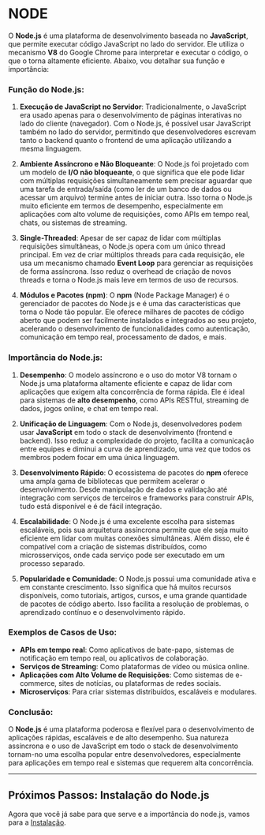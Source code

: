 # NODE

O **Node.js** é uma plataforma de desenvolvimento baseada no **JavaScript**, que permite executar código JavaScript no lado do servidor. Ele utiliza o mecanismo **V8** do Google Chrome para interpretar e executar o código, o que o torna altamente eficiente. Abaixo, vou detalhar sua função e importância:

### Função do Node.js:
1. **Execução de JavaScript no Servidor**:
   Tradicionalmente, o JavaScript era usado apenas para o desenvolvimento de páginas interativas no lado do cliente (navegador). Com o Node.js, é possível usar JavaScript também no lado do servidor, permitindo que desenvolvedores escrevam tanto o backend quanto o frontend de uma aplicação utilizando a mesma linguagem.

2. **Ambiente Assíncrono e Não Bloqueante**:
   O Node.js foi projetado com um modelo de **I/O não bloqueante**, o que significa que ele pode lidar com múltiplas requisições simultaneamente sem precisar aguardar que uma tarefa de entrada/saída (como ler de um banco de dados ou acessar um arquivo) termine antes de iniciar outra. Isso torna o Node.js muito eficiente em termos de desempenho, especialmente em aplicações com alto volume de requisições, como APIs em tempo real, chats, ou sistemas de streaming.

3. **Single-Threaded**:
   Apesar de ser capaz de lidar com múltiplas requisições simultâneas, o Node.js opera com um único thread principal. Em vez de criar múltiplos threads para cada requisição, ele usa um mecanismo chamado **Event Loop** para gerenciar as requisições de forma assíncrona. Isso reduz o overhead de criação de novos threads e torna o Node.js mais leve em termos de uso de recursos.

4. **Módulos e Pacotes (npm)**:
   O **npm** (Node Package Manager) é o gerenciador de pacotes do Node.js e é uma das características que torna o Node tão popular. Ele oferece milhares de pacotes de código aberto que podem ser facilmente instalados e integrados ao seu projeto, acelerando o desenvolvimento de funcionalidades como autenticação, comunicação em tempo real, processamento de dados, e mais.

### Importância do Node.js:

1. **Desempenho**:
   O modelo assíncrono e o uso do motor V8 tornam o Node.js uma plataforma altamente eficiente e capaz de lidar com aplicações que exigem alta concorrência de forma rápida. Ele é ideal para sistemas de **alto desempenho**, como APIs RESTful, streaming de dados, jogos online, e chat em tempo real.

2. **Unificação de Linguagem**:
   Com o Node.js, desenvolvedores podem usar **JavaScript** em todo o stack de desenvolvimento (frontend e backend). Isso reduz a complexidade do projeto, facilita a comunicação entre equipes e diminui a curva de aprendizado, uma vez que todos os membros podem focar em uma única linguagem.

3. **Desenvolvimento Rápido**:
   O ecossistema de pacotes do **npm** oferece uma ampla gama de bibliotecas que permitem acelerar o desenvolvimento. Desde manipulação de dados e validação até integração com serviços de terceiros e frameworks para construir APIs, tudo está disponível e é de fácil integração.

4. **Escalabilidade**:
   O Node.js é uma excelente escolha para sistemas escaláveis, pois sua arquitetura assíncrona permite que ele seja muito eficiente em lidar com muitas conexões simultâneas. Além disso, ele é compatível com a criação de sistemas distribuídos, como microsserviços, onde cada serviço pode ser executado em um processo separado.

5. **Popularidade e Comunidade**:
   O Node.js possui uma comunidade ativa e em constante crescimento. Isso significa que há muitos recursos disponíveis, como tutoriais, artigos, cursos, e uma grande quantidade de pacotes de código aberto. Isso facilita a resolução de problemas, o aprendizado contínuo e o desenvolvimento rápido.

### Exemplos de Casos de Uso:

- **APIs em tempo real**: Como aplicativos de bate-papo, sistemas de notificação em tempo real, ou aplicativos de colaboração.
- **Serviços de Streaming**: Como plataformas de vídeo ou música online.
- **Aplicações com Alto Volume de Requisições**: Como sistemas de e-commerce, sites de notícias, ou plataformas de redes sociais.
- **Microserviços**: Para criar sistemas distribuídos, escaláveis e modulares.

### Conclusão:
O **Node.js** é uma plataforma poderosa e flexível para o desenvolvimento de aplicações rápidas, escaláveis e de alto desempenho. Sua natureza assíncrona e o uso de JavaScript em todo o stack de desenvolvimento tornam-no uma escolha popular entre desenvolvedores, especialmente para aplicações em tempo real e sistemas que requerem alta concorrência.


---

## Próximos Passos: Instalação do Node.js

Agora que você já sabe para que serve e a importância do node.js, vamos para a [Instalação](install.md).